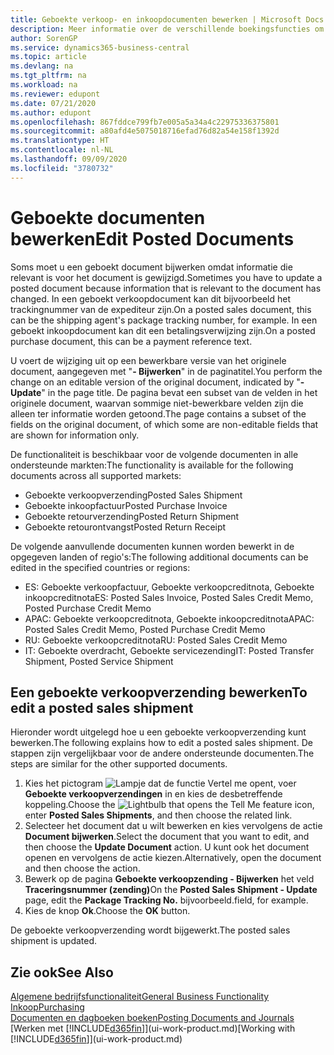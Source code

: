 ```yaml
---
title: Geboekte verkoop- en inkoopdocumenten bewerken | Microsoft Docs
description: Meer informatie over de verschillende boekingsfuncties om inkoopdocumenten te boeken en hoe u geboekte documenten kunt bijwerken.
author: SorenGP
ms.service: dynamics365-business-central
ms.topic: article
ms.devlang: na
ms.tgt_pltfrm: na
ms.workload: na
ms.reviewer: edupont
ms.date: 07/21/2020
ms.author: edupont
ms.openlocfilehash: 867fddce799fb7e005a5a34a4c22975336375801
ms.sourcegitcommit: a80afd4e5075018716efad76d82a54e158f1392d
ms.translationtype: HT
ms.contentlocale: nl-NL
ms.lasthandoff: 09/09/2020
ms.locfileid: "3780732"
---
```

# <a name="edit-posted-documents"></a><span data-ttu-id="08d9c-103">Geboekte documenten bewerken</span><span class="sxs-lookup"><span data-stu-id="08d9c-103">Edit Posted Documents</span></span>

<span data-ttu-id="08d9c-104">Soms moet u een geboekt document bijwerken omdat informatie die relevant is voor het document is gewijzigd.</span><span class="sxs-lookup"><span data-stu-id="08d9c-104">Sometimes you have to update a posted document because information that is relevant to the document has changed.</span></span> <span data-ttu-id="08d9c-105">In een geboekt verkoopdocument kan dit bijvoorbeeld het trackingnummer van de expediteur zijn.</span><span class="sxs-lookup"><span data-stu-id="08d9c-105">On a posted sales document, this can be the shipping agent's package tracking number, for example.</span></span> <span data-ttu-id="08d9c-106">In een geboekt inkoopdocument kan dit een betalingsverwijzing zijn.</span><span class="sxs-lookup"><span data-stu-id="08d9c-106">On a posted purchase document, this can be a payment reference text.</span></span>

<span data-ttu-id="08d9c-107">U voert de wijziging uit op een bewerkbare versie van het originele document, aangegeven met "**- Bijwerken**" in de paginatitel.</span><span class="sxs-lookup"><span data-stu-id="08d9c-107">You perform the change on an editable version of the original document, indicated by "**- Update**" in the page title.</span></span> <span data-ttu-id="08d9c-108">De pagina bevat een subset van de velden in het originele document, waarvan sommige niet-bewerkbare velden zijn die alleen ter informatie worden getoond.</span><span class="sxs-lookup"><span data-stu-id="08d9c-108">The page contains a subset of the fields on the original document, of which some are non-editable fields that are shown for information only.</span></span>

<span data-ttu-id="08d9c-109">De functionaliteit is beschikbaar voor de volgende documenten in alle ondersteunde markten:</span><span class="sxs-lookup"><span data-stu-id="08d9c-109">The functionality is available for the following documents across all supported markets:</span></span>

- <span data-ttu-id="08d9c-110">Geboekte verkoopverzending</span><span class="sxs-lookup"><span data-stu-id="08d9c-110">Posted Sales Shipment</span></span>
- <span data-ttu-id="08d9c-111">Geboekte inkoopfactuur</span><span class="sxs-lookup"><span data-stu-id="08d9c-111">Posted Purchase Invoice</span></span>
- <span data-ttu-id="08d9c-112">Geboekte retourverzending</span><span class="sxs-lookup"><span data-stu-id="08d9c-112">Posted Return Shipment</span></span>
- <span data-ttu-id="08d9c-113">Geboekte retourontvangst</span><span class="sxs-lookup"><span data-stu-id="08d9c-113">Posted Return Receipt</span></span>

<span data-ttu-id="08d9c-114">De volgende aanvullende documenten kunnen worden bewerkt in de opgegeven landen of regio's:</span><span class="sxs-lookup"><span data-stu-id="08d9c-114">The following additional documents can be edited in the specified countries or regions:</span></span>

- <span data-ttu-id="08d9c-115">ES: Geboekte verkoopfactuur, Geboekte verkoopcreditnota, Geboekte inkoopcreditnota</span><span class="sxs-lookup"><span data-stu-id="08d9c-115">ES: Posted Sales Invoice, Posted Sales Credit Memo, Posted Purchase Credit Memo</span></span>
- <span data-ttu-id="08d9c-116">APAC: Geboekte verkoopcreditnota, Geboekte inkoopcreditnota</span><span class="sxs-lookup"><span data-stu-id="08d9c-116">APAC: Posted Sales Credit Memo, Posted Purchase Credit Memo</span></span>
- <span data-ttu-id="08d9c-117">RU: Geboekte verkoopcreditnota</span><span class="sxs-lookup"><span data-stu-id="08d9c-117">RU: Posted Sales Credit Memo</span></span>
- <span data-ttu-id="08d9c-118">IT: Geboekte overdracht, Geboekte servicezending</span><span class="sxs-lookup"><span data-stu-id="08d9c-118">IT: Posted Transfer Shipment, Posted Service Shipment</span></span>

## <a name="to-edit-a-posted-sales-shipment"></a><span data-ttu-id="08d9c-119">Een geboekte verkoopverzending bewerken</span><span class="sxs-lookup"><span data-stu-id="08d9c-119">To edit a posted sales shipment</span></span>

<span data-ttu-id="08d9c-120">Hieronder wordt uitgelegd hoe u een geboekte verkoopverzending kunt bewerken.</span><span class="sxs-lookup"><span data-stu-id="08d9c-120">The following explains how to edit a posted sales shipment.</span></span> <span data-ttu-id="08d9c-121">De stappen zijn vergelijkbaar voor de andere ondersteunde documenten.</span><span class="sxs-lookup"><span data-stu-id="08d9c-121">The steps are similar for the other supported documents.</span></span>

1. <span data-ttu-id="08d9c-122">Kies het pictogram ![Lampje dat de functie Vertel me opent](media/ui-search/search_small.png "Vertel me wat u wilt doen"), voer **Geboekte verkoopverzendingen** in en kies de desbetreffende koppeling.</span><span class="sxs-lookup"><span data-stu-id="08d9c-122">Choose the ![Lightbulb that opens the Tell Me feature](media/ui-search/search_small.png "Tell me what you want to do") icon, enter **Posted Sales Shipments**, and then choose the related link.</span></span>
2. <span data-ttu-id="08d9c-123">Selecteer het document dat u wilt bewerken en kies vervolgens de actie **Document bijwerken**.</span><span class="sxs-lookup"><span data-stu-id="08d9c-123">Select the document that you want to edit, and then choose the **Update Document** action.</span></span> <span data-ttu-id="08d9c-124">U kunt ook het document openen en vervolgens de actie kiezen.</span><span class="sxs-lookup"><span data-stu-id="08d9c-124">Alternatively, open the document and then choose the action.</span></span>
3. <span data-ttu-id="08d9c-125">Bewerk op de pagina **Geboekte verkoopzending - Bijwerken** het veld **Traceringsnummer (zending)**</span><span class="sxs-lookup"><span data-stu-id="08d9c-125">On the **Posted Sales Shipment - Update** page, edit the **Package Tracking No.**</span></span> <span data-ttu-id="08d9c-126">bijvoorbeeld.</span><span class="sxs-lookup"><span data-stu-id="08d9c-126">field, for example.</span></span>
4. <span data-ttu-id="08d9c-127">Kies de knop **Ok**.</span><span class="sxs-lookup"><span data-stu-id="08d9c-127">Choose the **OK** button.</span></span>

<span data-ttu-id="08d9c-128">De geboekte verkoopverzending wordt bijgewerkt.</span><span class="sxs-lookup"><span data-stu-id="08d9c-128">The posted sales shipment is updated.</span></span>

## <a name="see-also"></a><span data-ttu-id="08d9c-129">Zie ook</span><span class="sxs-lookup"><span data-stu-id="08d9c-129">See Also</span></span>

[<span data-ttu-id="08d9c-130">Algemene bedrijfsfunctionaliteit</span><span class="sxs-lookup"><span data-stu-id="08d9c-130">General Business Functionality</span></span>](ui-across-business-areas.md)  
[<span data-ttu-id="08d9c-131">Inkoop</span><span class="sxs-lookup"><span data-stu-id="08d9c-131">Purchasing</span></span>](purchasing-manage-purchasing.md)  
[<span data-ttu-id="08d9c-132">Documenten en dagboeken boeken</span><span class="sxs-lookup"><span data-stu-id="08d9c-132">Posting Documents and Journals</span></span>](ui-post-documents-journals.md)  
<span data-ttu-id="08d9c-133">[Werken met [!INCLUDE[d365fin](includes/d365fin_md.md)]](ui-work-product.md)</span><span class="sxs-lookup"><span data-stu-id="08d9c-133">[Working with [!INCLUDE[d365fin](includes/d365fin_md.md)]](ui-work-product.md)</span></span>  
